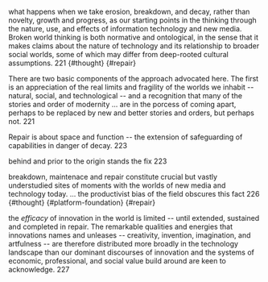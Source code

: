 what happens when we take erosion, breakdown, and decay, rather than novelty, growth and progress, as our starting points in the thinking through the nature, use, and effects of information technology and new media.  Broken world thinking is both normative and ontological, in the sense  that it makes claims about the nature of technology and its relationship to broader social worlds, some of which may differ from deep-rooted cultural assumptions. 221  {#thought} {#repair}

There are two basic components of the approach advocated here. The first is an appreciation of the real limits and fragility of the worlds we inhabit -- natural, social, and technological -- and a recognition that many of the stories and order of modernity ... are in the porcess of coming apart, perhaps to be replaced by new and better stories and orders, but perhaps not. 221

Repair is about space and function -- the extension of safeguarding of capabilities in danger of decay. 223

behind and prior to the origin stands the fix 223

breakdown, maintenace and repair constitute crucial but vastly understudied sites of moments with the worlds of new media and technology today. ... the productivist bias of the field obscures this fact 226 {#thought} {#platform-foundation} {#repair}

the _efficacy_ of innovation in the world is limited -- until extended, sustained and completed in repair. The remarkable qualities and energies that innovations names and unleases -- creativity, invention, imagination, and artfulness -- are therefore distributed more broadly in the technology landscape than our dominant discourses of innovation and the systems of economic, professional, and social value build around are keen to acknowledge. 227 



